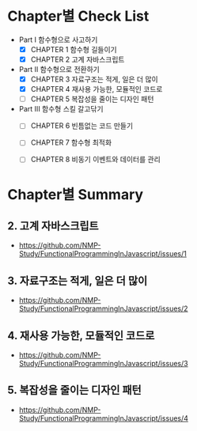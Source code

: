 # Chapter별 Check List
- Part I 함수형으로 사고하기
   - [x] CHAPTER 1 함수형 길들이기
   - [x] CHAPTER 2 고계 자바스크립트
- Part II 함수형으로 전환하기
   - [x] CHAPTER 3 자료구조는 적게, 일은 더 많이
   - [x] CHAPTER 4 재사용 가능한, 모듈적인 코드로
   - [ ] CHAPTER 5 복잡성을 줄이는 디자인 패턴
- Part III 함수형 스킬 갈고닦기
   - [ ] CHAPTER 6 빈틈없는 코드 만들기
   - [ ] CHAPTER 7 함수형 최적화
   - [ ] CHAPTER 8 비동기 이벤트와 데이터를 관리


# Chapter별 Summary
## 2. 고계 자바스크립트
- https://github.com/NMP-Study/FunctionalProgrammingInJavascript/issues/1
## 3. 자료구조는 적게, 일은 더 많이
- https://github.com/NMP-Study/FunctionalProgrammingInJavascript/issues/2
## 4. 재사용 가능한, 모듈적인 코드로
- https://github.com/NMP-Study/FunctionalProgrammingInJavascript/issues/3
## 5. 복잡성을 줄이는 디자인 패턴
- https://github.com/NMP-Study/FunctionalProgrammingInJavascript/issues/4
